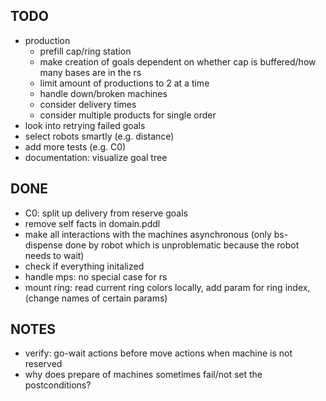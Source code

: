 ## TODO
* production
  * prefill cap/ring station
  * make creation of goals dependent on whether cap is buffered/how many bases are in the rs
  * limit amount of productions to 2 at a time
  * handle down/broken machines
  * consider delivery times
  * consider multiple products for single order
* look into retrying failed goals
* select robots smartly (e.g. distance)
* add more tests (e.g. C0)
* documentation: visualize goal tree


## DONE
* C0: split up delivery from reserve goals
* remove self facts in domain.pddl
* make all interactions with the machines asynchronous (only bs-dispense done by
robot which is unproblematic because the robot needs to wait)
* check if everything initalized
* handle mps: no special case for rs
* mount ring: read current ring colors locally, add param for ring index, (change names of certain params)

## NOTES
* verify: go-wait actions before move actions when machine is not reserved
* why does prepare of machines sometimes fail/not set the postconditions?
